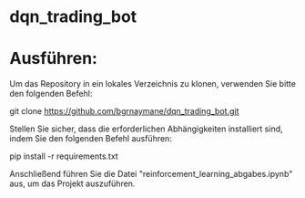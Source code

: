 # dqn_trading_bot
# Ausführen:
Um das Repository in ein lokales Verzeichnis zu klonen, verwenden Sie bitte den folgenden Befehl:

git clone https://github.com/bgrnaymane/dqn_trading_bot.git

Stellen Sie sicher, dass die erforderlichen Abhängigkeiten installiert sind, indem Sie den folgenden Befehl ausführen:

pip install -r requirements.txt

Anschließend führen Sie die Datei "reinforcement_learning_abgabes.ipynb" aus, um das Projekt auszuführen.
